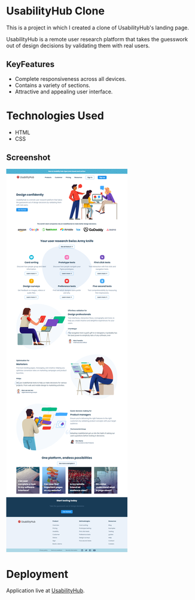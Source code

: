 # UsabilityHub Clone
This is a project in which I created a clone of UsabilityHub's landing page.


UsabilityHub is a remote user research platform that takes the guesswork out of design decisions by validating them with real users.


## KeyFeatures
- Complete responsiveness across all devices.
- Contains a variety of sections.
- Attractive and appealing user interface.


# Technologies Used
  * HTML
  * CSS


## Screenshot
![UsabilityHub](./assets/Webpage-screen-capture.png)


# Deployment
Application live at [UsabilityHub](https://kapadiya-gaurav.github.io/UsabilityHub-Clone/).
